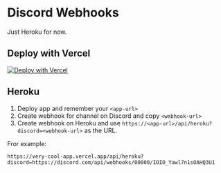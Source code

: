 # Discord Webhooks

Just Heroku for now. 


## Deploy with Vercel

[![Deploy with Vercel](https://vercel.com/button)](https://vercel.com/new/git/external?repository-url=https%3A%2F%2Fgithub.com%2Fpiano1029%2Fdiscord-webhooks)

## Heroku

1. Deploy app and remember your `<app-url>`
2. Create webhook for channel on Discord and copy `<webhook-url>`
3. Create webhook on Heroku and use `https://<app-url>/api/heroku?discord=<webhook-url>` as the URL.

Fror example:

`https://very-cool-app.vercel.app/api/heroku?discord=https://discord.com/api/webhooks/00000/IOIO_Yawl7n1sOAHQ3U1`

